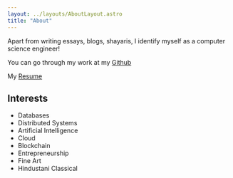 ```yaml
---
layout: ../layouts/AboutLayout.astro
title: "About"
---
```


Apart from writing essays, blogs, shayaris, I identify myself as a computer science engineer!

You can go through my work at my [Github](https://github.com/sudhansu3299)

My [Resume](https://drive.google.com/file/d/1Hd0HNzZgKPVSyj5m5YnQ_sWAh1FY5WBK/view?usp=sharing)

## Interests

- Databases
- Distributed Systems
- Artificial Intelligence
- Cloud
- Blockchain
- Entrepreneurship
- Fine Art
- Hindustani Classical
